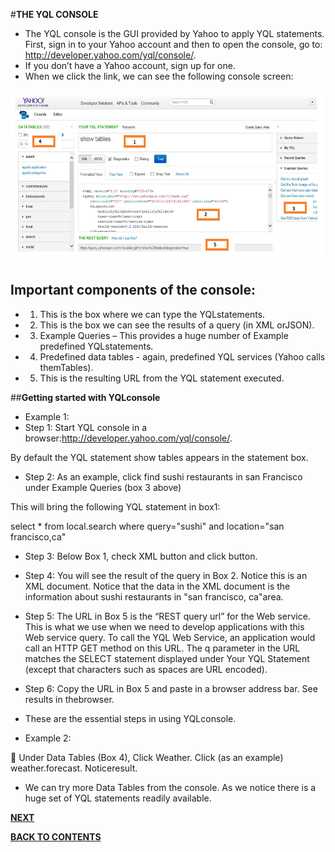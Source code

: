 #**THE YQL CONSOLE**
- The YQL console is the GUI provided by Yahoo to apply YQL statements. First, sign in to your Yahoo account and then to open the console, go to: http://developer.yahoo.com/yql/console/.
- If you don’t have a Yahoo account, sign up for one.
- When we click the link, we can see the following console screen:
 
 ![alt text](https://github.com/pkdevaraj/Presentations/blob/gh-pages/IMAGES/YQL2.1.PNG "Console Screen")

## Important components of the console:

- 1.	This is the box where we can type the YQLstatements.
- 2.	This is the box we can see the results of a query (in XML orJSON).
- 3.	Example Queries – This provides a huge number of Example predefined YQLstatements.
- 4.	Predefined data tables - again, predefined YQL services (Yahoo calls themTables).
- 5.	This is the resulting URL from the YQL statement executed.



##**Getting started with YQLconsole**
- Example 1:
- Step 1: Start YQL console in a browser:http://developer.yahoo.com/yql/console/.

By default the YQL statement show tables appears in the statement box.
- Step 2: As an example, click find sushi restaurants in san Francisco under Example Queries (box 3 above)


 This will bring the following YQL statement in box1:

select * from local.search where query="sushi" and location="san francisco,ca"

- Step 3: Below Box 1, check XML button and click button.
- Step 4: You will see the result of the query in Box 2. Notice this is an XML document. Notice that the data in the XML document is the information about sushi restaurants in "san francisco, ca"area.
 


 

- Step 5: The URL in Box 5 is the “REST query url” for the Web service. This is what we use when we need to develop applications with this Web service query. To call the YQL Web Service, an application would call an HTTP GET method on this URL. The q parameter in the URL matches the SELECT statement displayed under Your YQL Statement (except that characters such as spaces are URL encoded). 

- Step 6: Copy the URL in Box 5 and paste in a browser address bar.  See results in thebrowser.


- These are the essential steps in using YQLconsole.
                     
-  Example 2:

	Under Data Tables (Box 4), Click Weather. Click (as an example) weather.forecast. Noticeresult.
 

- We can try more Data Tables from the console. As we notice there is a huge set of YQL statements readily available.

[**NEXT**](https://github.com/sharathvontari/Yahoo-query-language/blob/master/YQL%20Statements.md)     

[**BACK TO CONTENTS**](https://github.com/sharathvontari/Yahoo-query-language/blob/master/README.md)









 


 


